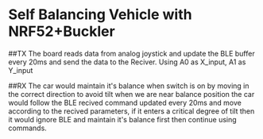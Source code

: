 Self Balancing Vehicle with NRF52+Buckler
=====
##TX
The board reads data from analog joystick and update the BLE buffer every 20ms and send the data to the Reciver.
Using A0 as X_input, A1 as Y_input

##RX
The car would maintain it's balance when switch is on by moving in the correct direction to avoid tilt when we are near balance position the car would follow the BLE recived command updated every 20ms and move according to the recived parameters, if it enters a critical degree of tilt then it would ignore BLE and maintain it's balance first then continue using commands.
